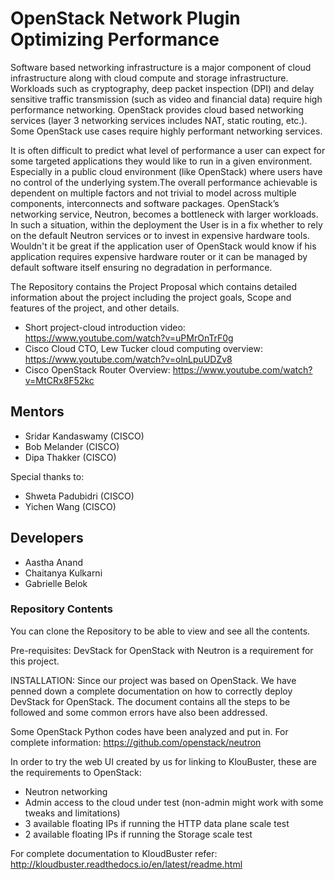 # OpenStack Network Plugin Optimizing Performance

Software based networking infrastructure is a major component of cloud infrastructure along with cloud compute and storage infrastructure. Workloads such as cryptography, deep packet inspection (DPI) and delay sensitive traffic transmission (such as video and financial data) require high performance networking. OpenStack provides cloud based networking services (layer 3 networking services includes NAT, static routing, etc.). Some OpenStack use cases require highly performant networking services. 

It is often difficult to predict what level of performance a user can expect for some targeted applications they would like to run in a given environment. Especially in a public cloud environment (like OpenStack) where users have no control of the underlying system.The overall performance achievable is dependent on multiple factors and not trivial to model across multiple components, interconnects and software packages. OpenStack’s networking service, Neutron, becomes a bottleneck with larger workloads. In such a situation, within the deployment the User is in a fix whether to rely on the default Neutron services or to invest in expensive hardware tools. Wouldn't it be great if the application user of OpenStack would know if his application requires expensive hardware router or it can be managed by default software itself ensuring no degradation in performance.

The Repository contains the Project Proposal which contains detailed information about the project including the project goals, Scope and features of the project, and other details. 

* Short project-cloud introduction video: https://www.youtube.com/watch?v=uPMrOnTrF0g
* Cisco Cloud CTO, Lew Tucker cloud computing overview: https://www.youtube.com/watch?v=olnLpuUDZv8
* Cisco OpenStack Router Overview: https://www.youtube.com/watch?v=MtCRx8F52kc

## Mentors
- Sridar Kandaswamy (CISCO)
- Bob Melander (CISCO)
- Dipa Thakker (CISCO)

Special thanks to:
- Shweta Padubidri (CISCO)
- Yichen Wang (CISCO)

## Developers
- Aastha Anand
- Chaitanya Kulkarni
- Gabrielle Belok

### Repository Contents
You can clone the Repository to be able to view and see all the contents. 

Pre-requisites:
DevStack for OpenStack with Neutron is a requirement for this project.

INSTALLATION:
Since our project was based on OpenStack. We have penned down a complete documentation on how to correctly deploy DevStack for OpenStack. The document contains all the steps to be followed and some common errors have also been addressed.

Some OpenStack Python codes have been analyzed and put in. For complete information: https://github.com/openstack/neutron

In order to try the web UI created by us for linking to KlouBuster, these are the requirements to OpenStack:
- Neutron networking
- Admin access to the cloud under test (non-admin might work with some tweaks and limitations)
- 3 available floating IPs if running the HTTP data plane scale test
- 2 available floating IPs if running the Storage scale test

For complete documentation to KloudBuster refer: http://kloudbuster.readthedocs.io/en/latest/readme.html


